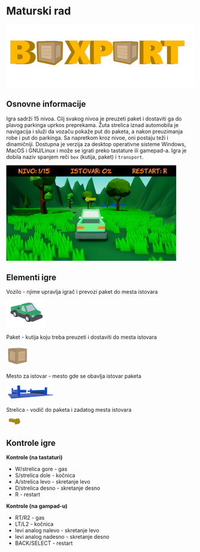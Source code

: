 # **Maturski rad**
![Logo](https://github.com/NikolaDX/MaturskiRad/blob/main/Logo.png)

## Osnovne informacije
Igra sadrži 15 nivoa. Cilj svakog nivoa je preuzeti paket i dostaviti ga do plavog parkinga uprkos preprekama. Žuta strelica iznad automobila je navigacija i služi da vozaču pokaže put do paketa, a nakon preuzimanja robe i put do parkinga. Sa napretkom kroz nivoe, oni postaju teži i dinamičniji. Dostupna je verzija za desktop operativne sisteme Windows, MacOS i GNU/Linux i može se igrati preko tastature ili gamepad-a. Igra je dobila naziv spanjem reči `box` (kutija, paket) i `transport`.

![Nivo 1](https://github.com/NikolaDX/MaturskiRad/blob/main/nivo1.png)


## Elementi igre
Vozilo - njime upravlja igrač i prevozi paket do mesta istovara

![Vozilo](https://github.com/NikolaDX/MaturskiRad/blob/main/vozilo.png)

Paket - kutija koju treba preuzeti i dostaviti do mesta istovara

![Paket](https://github.com/NikolaDX/MaturskiRad/blob/main/paket.png)

Mesto za istovar - mesto gde se obavlja istovar paketa

![Parking](https://github.com/NikolaDX/MaturskiRad/blob/main/parking.png)

Strelica - vodič do paketa i zadatog mesta istovara

![Strelica](https://github.com/NikolaDX/MaturskiRad/blob/main/strelica.png)

## Kontrole igre
**Kontrole (na tastaturi)**
- W/strelica gore - gas
- S/strelica dole - kočnica
- A/strelica levo - skretanje levo
- D/strelica desno - skretanje desno
- R - restart

**Kontrole (na gampad-u)**
- RT/R2 - gas
- LT/L2 - kočnica
- levi analog nalevo - skretanje levo
- levi analog nadesno - skretanje desno
- BACK/SELECT - restart








